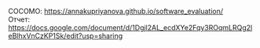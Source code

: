 COCOMO: https://annakupriyanova.github.io/software_evaluation/   
Отчет: https://docs.google.com/document/d/1Dgjl2AL_ecdXYe2Fqy3ROqmLRQg2leBlhxVnCzKP1Sk/edit?usp=sharing
